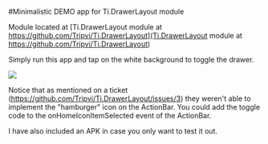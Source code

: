#Minimalistic DEMO app for Ti.DrawerLayout module

Module located at [Ti.DrawerLayout module at https://github.com/Tripvi/Ti.DrawerLayout](Ti.DrawerLayout module at https://github.com/Tripvi/Ti.DrawerLayout)

Simply run this app and tap on the white background to toggle the drawer.

![](http://s10.postimg.org/835jfh1cp/Screenshot_2014_01_28_14_52_13.png)

Notice that as mentioned on a ticket (https://github.com/Tripvi/Ti.DrawerLayout/issues/3) they weren't able to implement the "hamburger" icon on the ActionBar.  You could add the toggle code to the onHomeIconItemSelected event of the ActionBar.

I have also included an APK in case you only want to test it out.
